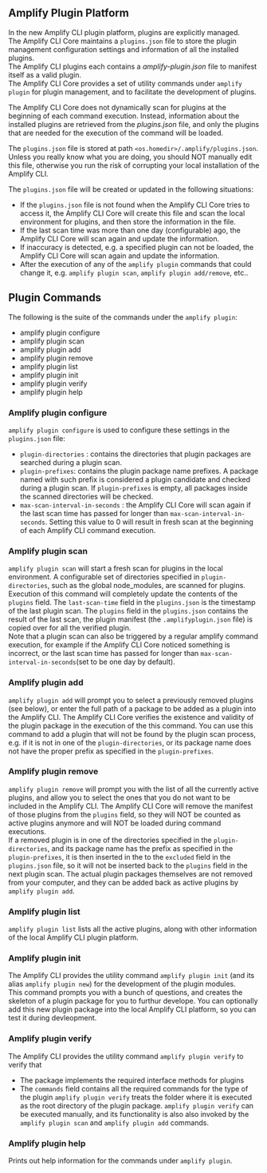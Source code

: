 ## Amplify Plugin Platform
In the new Amplify CLI plugin platform, plugins are explicitly managed. <br/>
The Amplify CLI Core maintains a `plugins.json` file to store the plugin management configuration settings and information of all the installed plugins.  <br/>
The Amplify CLI plugins each contains a *amplify-plugin.json*  file to manifest itself as a valid plugin.  <br/>
The Amplify CLI Core provides a set of utility commands under `amplify plugin` for plugin management, and to facilitate the development of plugins.

The Amplify CLI Core does not dynamically scan for plugins at the beginning of each command execution. Instead, information about the installed plugins are retrieved from the *plugins.json* file, and only the plugins that are needed for the execution of the command will be loaded. 

The `plugins.json` file is stored at path `<os.homedir>/.amplify/plugins.json`. Unless you really know what you are doing, you should NOT manually edit this file, otherwise you run the risk of corrupting your local installation of the Amplify CLI. 

The `plugins.json` file will be created or updated in the following situations: 

* If the `plugins.json` file is not found when the Amplify CLI Core tries to access it, the Amplify CLI Core will create this file and scan the local environment for plugins, and then store the information in the file.
* If  the last scan time was more than one day (configurable) ago, the Amplify CLI Core will scan again and update the information. 
* If inaccuracy is detected, e.g. a specified plugin can not be loaded, the Amplify CLI Core will scan again and update the information. 
* After the execution of any of the `amplify plugin` commands that could change it, e.g. `amplify plugin scan`, `amplify plugin add/remove`, etc..

## Plugin Commands
The following is the suite of the commands under the `amplify plugin`:
* amplify plugin configure
* amplify plugin scan
* amplify plugin add
* amplify plugin remove
* amplify plugin list
* amplify plugin init
* amplify plugin verify
* amplify plugin help

### Amplify plugin configure
`amplify plugin configure` is used to configure these settings in the `plugins.json` file: <br/>
* `plugin-directories` : contains the directories that plugin packages are searched during a plugin scan. 
* `plugin-prefixes`: contains the plugin package name prefixes. A package named with such prefix is considered a plugin candidate and checked during a plugin scan. If `plugin-prefixes` is empty, all packages inside the scanned directories will be checked. 
* `max-scan-interval-in-seconds` : the Amplify CLI Core will scan again if the last scan time has passed for longer than `max-scan-interval-in-seconds`. Setting this value to 0 will result in fresh scan at the beginning of each Amplify CLI command execution.

### Amplify plugin scan
`amplify plugin scan` will start a fresh scan for plugins in the local environment. A configurable set of directories specified in `plugin-directories`, such as the global node_modules, are scanned for plugins.<br/>
Execution of this command will completely update the contents of the `plugins` field. 
The `last-scan-time` field in the `plugins.json` is the timestamp of the last plugin scan.
The `plugins` field in the `plugins.json` contains the result of the last scan, the plugin manifest (the `.amplifyplugin.json` file) is copied over for all the verified plugin.<br/>
Note that a plugin scan can also be triggered by a regular amplify command execution, for example if the Amplify CLI Core noticed something is incorrect, or the last scan time has passed for longer than `max-scan-interval-in-seconds`(set to be one day by default). 

### Amplify plugin add
`amplify plugin add` will prompt you to select a previously removed plugins (see below), or enter the full path of a package to be added as a plugin into the Amplify CLI. The Amplify CLI Core verifies the existence and validity of the plugin package in the execution of the this command. You can use this command to add a plugin that will not be found by the plugin scan process, e.g. if it is not in one of the `plugin-directories`, or its package name does not have the proper prefix as specified in the `plugin-prefixes`.

### Amplify plugin remove
`amplify plugin remove` will prompt you with the list of all the currently active plugins, and allow you to select the ones that you do not want to be included in the Amplify CLI. The Amplify CLI Core will remove the manifest of those plugins from the `plugins` field, so they will NOT be counted as active plugins anymore and will NOT be loaded during command executions.<br/>
If a removed plugin is in one of the directories specified in the `plugin-directories`, and its package name has the prefix as specified in the `plugin-prefixes`, it is then inserted in the to the `excluded` field in the `plugins.json` file, so it will not be inserted back to the `plugins` field in the next plugin scan. 
The actual plugin packages themselves are not removed from your computer, and they can be added back as active plugins by `amplify plugin add`.

### Amplify plugin list
`amplify plugin list` lists all the active plugins, along with other information of the local Amplify CLI plugin platform. 

### Amplify plugin init
The Amplify CLI provides the utility command `amplify plugin init` (and its alias `amplify plugin new`) for the development of the plugin modules.<br/>
This command prompts you with a bunch of questions, and creates the skeleton of a plugin package for you to furthur develope. You can optionally add this new plugin package into the local Amplify CLI platform, so you can test it during devleopment.
 
### Amplify plugin verify
The Amplify CLI provides the utility command `amplify plugin verify` to verify that
* The package implements the required interface methods for plugins
* The `commands` field contains all the required commands for the type of the plugin
`amplify plugin verify` treats the folder where it is executed as the root directory of the plugin package.
`amplify plugin verify` can be executed manually, and its functionality is also also invoked by the `amplify plugin scan` and `amplify plugin add` commands.


### Amplify plugin help
Prints out help information for the commands under `amplify plugin`.
 
